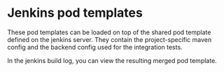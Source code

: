 # Jenkins pod templates

These pod templates can be loaded on top of the shared pod template defined on the jenkins server.
They contain the project-specific maven config and the backend config used for the integration
tests.

In the jenkins build log, you can view the resulting merged pod template.